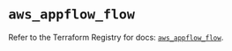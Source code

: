 # `aws_appflow_flow`

Refer to the Terraform Registry for docs: [`aws_appflow_flow`](https://registry.terraform.io/providers/hashicorp/aws/4.54.0/docs/resources/appflow_flow).
